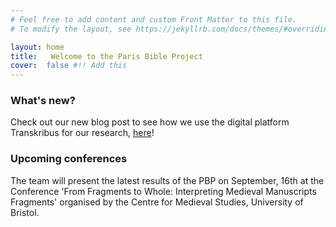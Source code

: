 ```yaml
---
# Feel free to add content and custom Front Matter to this file.
# To modify the layout, see https://jekyllrb.com/docs/themes/#overriding-theme-defaults

layout: home
title:   Welcome to the Paris Bible Project
cover:  false #!! Add this
---
```




### What's new?

Check out our new blog post to see how we use the digital platform Transkribus for our research, [here](https://parisbible.github.io/2021-06-22-WhereIsTheParisBibleToday/)!



### Upcoming conferences

The team will present the latest results of the PBP on September, 16th at the Conference 'From Fragments to Whole: Interpreting Medieval Manuscripts Fragments' organised by the Centre for Medieval Studies, University of Bristol.

